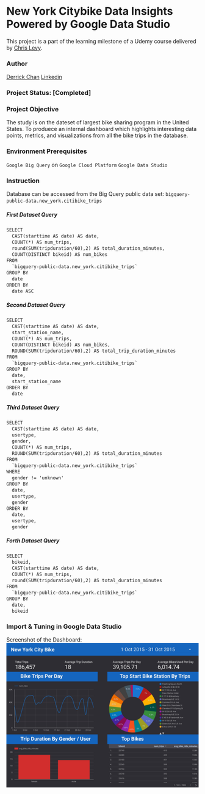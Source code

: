 # New York Citybike Data Insights Powered by Google Data Studio
This project is a part of the learning milestone of a Udemy course delivered by [Chris Levy](https://www.udemy.com/sql-for-data-science-with-google-big-query/). 

### Author
[Derrick Chan](https://github.com/zhenyu92)
[Linkedin](https://www.linkedin.com/in/zychan/)

### Project Status: [Completed]

### Project Objective
The study is on the dateset of largest bike sharing program in the United States. To produece an internal dashboard which highlights interesting data points, metrics, and visualizations from all the bike trips in the database.

### Environment Prerequisites
`Google Big Query` on `Google Cloud Platform`
`Google Data Studio`

### Instruction
Database can be accessed from the Big Query public data set:
`bigquery-public-data.new_york.citibike_trips`

##### First Dataset Query
```
SELECT
  CAST(starttime AS date) AS date,
  COUNT(*) AS num_trips,
  round(SUM(tripduration/60),2) AS total_duration_minutes,
  COUNT(DISTINCT bikeid) AS num_bikes
FROM
  `bigquery-public-data.new_york.citibike_trips`
GROUP BY
  date
ORDER BY
  date ASC
```

##### Second Dataset Query
```
SELECT
  CAST(starttime AS date) AS date,
  start_station_name,
  COUNT(*) AS num_trips,
  COUNT(DISTINCT bikeid) AS num_bikes,
  ROUND(SUM(tripduration/60),2) AS total_trip_duration_minutes
FROM
  `bigquery-public-data.new_york.citibike_trips`
GROUP BY
  date,
  start_station_name
ORDER BY
  date
```

##### Third Dataset Query
```
SELECT
  CAST(starttime AS date) AS date,
  usertype,
  gender,
  COUNT(*) AS num_trips,
  ROUND(SUM(tripduration/60),2) AS total_duration_minutes
FROM
  `bigquery-public-data.new_york.citibike_trips`
WHERE
  gender != 'unknown'
GROUP BY
  date,
  usertype,
  gender
ORDER BY
  date,
  usertype,
  gender
```

##### Forth Dataset Query
```
SELECT
  bikeid,
  CAST(starttime AS date) AS date,
  COUNT(*) AS num_trips,
  round(SUM(tripduration/60),2) AS total_duration_minutes
FROM
  `bigquery-public-data.new_york.citibike_trips`
GROUP BY
  date,
  bikeid
```

### Import & Tuning in Google Data Studio
Screenshot of the Dashboard: 
![alt text](https://github.com/zhenyu92/Citibike-Data-Insights/blob/master/Dashboard.jpg "Logo Title Text 1")
